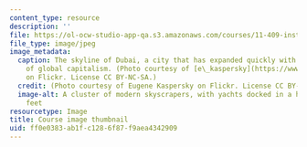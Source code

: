 ```yaml
---
content_type: resource
description: ''
file: https://ol-ocw-studio-app-qa.s3.amazonaws.com/courses/11-409-institutions-of-modern-capitalism-spring-2020/ff0e0383ab1fc1286f87f9aea4342909_11-409s20-th.jpg
file_type: image/jpeg
image_metadata:
  caption: The skyline of Dubai, a city that has expanded quickly with the advent
    of global capitalism. (Photo courtesy of [e\_kaspersky](https://www.flickr.com/photos/e_kaspersky/8113482453)
    on Flickr. License CC BY-NC-SA.)
  credit: (Photo courtesy of Eugene Kaspersky on Flickr. License CC BY-NC-SA.)
  image-alt: A cluster of modern skyscrapers, with yachts docked in a harbor at their
    feet
resourcetype: Image
title: Course image thumbnail
uid: ff0e0383-ab1f-c128-6f87-f9aea4342909
---
```

